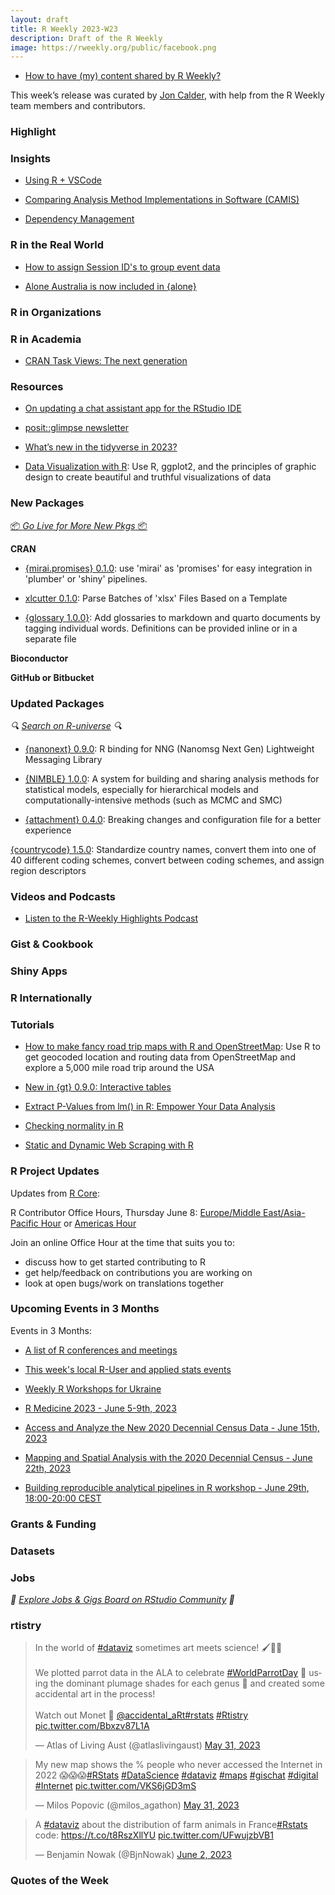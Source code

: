 ```yaml
---
layout: draft
title: R Weekly 2023-W23
description: Draft of the R Weekly
image: https://rweekly.org/public/facebook.png
---
```


+ [How to have (my) content shared by R Weekly?](https://github.com/rweekly/rweekly.org#how-to-have-my-content-shared-by-r-weekly)

This week’s release was curated by [Jon Calder](https://twitter.com/jonmcalder), with help from the R Weekly team members and contributors.

###  Highlight



### Insights

+ [Using R + VSCode](https://rolkra.github.io/R-VSCode/)

+ [Comparing Analysis Method Implementations in Software (CAMIS)](https://www.r-consortium.org/blog/2023/05/31/comparing-analysis-method-implementations-in-software-camis)

+ [Dependency Management](https://www.matthewrkaye.com/posts/series/doing-data-science/2023-05-27-renv-dependency-management/renv-dependency-management.html)

### R in the Real World

+ [How to assign Session ID's to group event data](https://lukas-r.blog/posts/2023-06-03-searching-for-user-sessions/)

+ [Alone Australia is now included in {alone}](http://gradientdescending.com/alone-australia-is-now-included-in-alone/)

###  R in Organizations



###  R in Academia

+ [CRAN Task Views: The next generation](https://www.zeileis.org/news/ctv/)

###  Resources

+ [On updating a chat assistant app for the RStudio IDE](https://samuelenrique.com/posts/2023-06-02-updating-gptstudio/)

+ [posit::glimpse newsletter](https://posit.co/blog/posit-glimpse-newsletter-06/)

+ [What’s new in the tidyverse in 2023?](https://mine.quarto.pub/tidyverse-2023/)

+ [Data Visualization with R](https://datavizs23.classes.andrewheiss.com/): Use R, ggplot2, and the principles of graphic design to create beautiful and truthful visualizations of data

###  New Packages

<p class="added-hostname"><a href="https://rweekly.org/live" target="_blank" class="externalLink">📦 <i>Go Live for More New Pkgs</i> 📦</a></p>


**CRAN**

+ [{mirai.promises} 0.1.0](https://cran.r-project.org/package=mirai.promises): use 'mirai' as 'promises' for easy integration in 'plumber' or 'shiny' pipelines.

+ [xlcutter 0.1.0](https://hugogruson.fr/posts/xlcutter-0-1-0/): Parse Batches of 'xlsx' Files Based on a Template

+ [{glossary 1.0.0}](https://debruine.github.io/glossary/): Add glossaries to markdown and quarto documents by tagging individual words. Definitions can be provided inline or in a separate file

**Bioconductor**



**GitHub or Bitbucket**



### Updated Packages

<i>🔍 [Search on R-universe](https://r-universe.dev/search/) 🔍</i>

+ [{nanonext} 0.9.0](https://cran.r-project.org/package=nanonext): R binding for NNG (Nanomsg Next Gen) Lightweight Messaging Library

+ [{NIMBLE} 1.0.0](https://r-nimble.org/version-1-0-0-of-nimble-released-providing-automatic-differentiation-laplace-approximation-and-hmc-sampling): A system for building and sharing analysis methods for statistical models, especially for hierarchical models and computationally-intensive methods (such as MCMC and SMC)

+ [{attachment} 0.4.0](https://rtask.thinkr.fr/attachment-v0-4-0-breaking-changes-and-configuration-file-for-a-better-experience/): Breaking changes and configuration file for a better experience

[{countrycode} 1.5.0](https://vincentarelbundock.github.io/countrycode/): Standardize country names, convert them into one of 40 different coding schemes, convert between coding schemes, and assign region descriptors

###  Videos and Podcasts

* [Listen to the R-Weekly Highlights Podcast](https://rweekly.fireside.fm/)


### Gist & Cookbook



### Shiny Apps



### R Internationally



###  Tutorials

+ [How to make fancy road trip maps with R and OpenStreetMap](https://www.andrewheiss.com/blog/2023/06/01/geocoding-routing-openstreetmap-r/): Use R to get geocoded location and routing data from OpenStreetMap and explore a 5,000 mile road trip around the USA

+ [New in {gt} 0.9.0: Interactive tables](https://posit.co/blog/new-in-gt-0-9-0-interactive-tables/)

+ [Extract P-Values from lm() in R: Empower Your Data Analysis](https://www.marsja.se/extract-p-values-from-lm-in-r/)

+ [Checking normality in R](https://www.codingthepast.com/2023/06/01/Normal-Distribution.html)

+ [Static and Dynamic Web Scraping with R](https://tim-tiefenbach.de/post/2023-web-scraping/)

<!--<div class="post-more-begin></div><div class="post-more-end"></div>-->

###  R Project Updates

Updates from [R Core](http://developer.r-project.org/blosxom.cgi/R-devel/NEWS):

R Contributor Office Hours, Thursday June 8: [Europe/Middle East/Asia-Pacific Hour](https://www.meetup.com/r-contributors/events/cjsfftyfcjblb/) or [Americas Hour](https://www.meetup.com/r-contributors/events/sjsfftyfcjblb/)

Join an online Office Hour at the time that suits you to:
 - discuss how to get started contributing to R
 - get help/feedback on contributions you are working on
 - look at open bugs/work on translations together

###  Upcoming Events in 3 Months

Events in 3 Months:

+ [A list of R conferences and meetings](https://jumpingrivers.github.io/meetingsR/events.html)

+ [This week's local R-User and applied stats events](https://community.rstudio.com/c/irl)

+ [Weekly R Workshops for Ukraine](https://sites.google.com/view/dariia-mykhailyshyna/main/r-workshops-for-ukraine)

+ [R Medicine 2023 - June 5-9th, 2023](https://events.linuxfoundation.org/r-medicine/)

+ [Access and Analyze the New 2020 Decennial Census Data - June 15th, 2023](https://www.eventbrite.com/e/access-and-analyze-the-new-2020-decennial-census-data-tickets-632022023887)

+ [Mapping and Spatial Analysis with the 2020 Decennial Census - June 22th, 2023](https://www.eventbrite.com/e/mapping-and-spatial-analysis-with-the-2020-decennial-census-tickets-641300375687)

+ [Building reproducible analytical pipelines in R workshop - June 29th, 18:00-20:00 CEST](https://r-posts.com/building-reproducible-analytical-pipelines-in-r-workshop/)

### Grants & Funding


### Datasets


### Jobs

<i>💼 [Explore Jobs & Gigs Board on RStudio Community](https://community.rstudio.com/c/jobs/) 💼</i>

###  rtistry

<blockquote class="twitter-tweet"><p lang="en" dir="ltr">In the world of <a href="https://twitter.com/hashtag/dataviz?src=hash&amp;ref_src=twsrc%5Etfw">#dataviz</a> sometimes art meets science! 🖌👩‍🔬<br><br>We plotted parrot data in the ALA to celebrate <a href="https://twitter.com/hashtag/WorldParrotDay?src=hash&amp;ref_src=twsrc%5Etfw">#WorldParrotDay</a> 🦜 using the dominant plumage shades for each genus 🌈 and created some accidental art in the process! <br><br>Watch out Monet ‍🎨 <a href="https://twitter.com/accidental_art?ref_src=twsrc%5Etfw">@accidental_aRt</a><a href="https://twitter.com/hashtag/rstats?src=hash&amp;ref_src=twsrc%5Etfw">#rstats</a> <a href="https://twitter.com/hashtag/Rtistry?src=hash&amp;ref_src=twsrc%5Etfw">#Rtistry</a> <a href="https://t.co/Bbxzv87L1A">pic.twitter.com/Bbxzv87L1A</a></p>&mdash; Atlas of Living Aust (@atlaslivingaust) <a href="https://twitter.com/atlaslivingaust/status/1663765028724699137?ref_src=twsrc%5Etfw">May 31, 2023</a></blockquote> <script async src="https://platform.twitter.com/widgets.js" charset="utf-8"></script>

<blockquote class="twitter-tweet"><p lang="en" dir="ltr">My new map shows the % people who never accessed the Internet in 2022 😱😱😱<a href="https://twitter.com/hashtag/RStats?src=hash&amp;ref_src=twsrc%5Etfw">#RStats</a> <a href="https://twitter.com/hashtag/DataScience?src=hash&amp;ref_src=twsrc%5Etfw">#DataScience</a> <a href="https://twitter.com/hashtag/dataviz?src=hash&amp;ref_src=twsrc%5Etfw">#dataviz</a> <a href="https://twitter.com/hashtag/maps?src=hash&amp;ref_src=twsrc%5Etfw">#maps</a> <a href="https://twitter.com/hashtag/gischat?src=hash&amp;ref_src=twsrc%5Etfw">#gischat</a> <a href="https://twitter.com/hashtag/digital?src=hash&amp;ref_src=twsrc%5Etfw">#digital</a> <a href="https://twitter.com/hashtag/Internet?src=hash&amp;ref_src=twsrc%5Etfw">#Internet</a> <a href="https://t.co/VKS6jGD3mS">pic.twitter.com/VKS6jGD3mS</a></p>&mdash; Milos Popovic (@milos_agathon) <a href="https://twitter.com/milos_agathon/status/1663789852544958464?ref_src=twsrc%5Etfw">May 31, 2023</a></blockquote> <script async src="https://platform.twitter.com/widgets.js" charset="utf-8"></script>

<blockquote class="twitter-tweet"><p lang="en" dir="ltr">A <a href="https://twitter.com/hashtag/dataviz?src=hash&amp;ref_src=twsrc%5Etfw">#dataviz</a> about the distribution of farm animals in France<a href="https://twitter.com/hashtag/Rstats?src=hash&amp;ref_src=twsrc%5Etfw">#Rstats</a> code: <a href="https://t.co/t8RszXllYU">https://t.co/t8RszXllYU</a> <a href="https://t.co/UFwujzbVB1">pic.twitter.com/UFwujzbVB1</a></p>&mdash; Benjamin Nowak (@BjnNowak) <a href="https://twitter.com/BjnNowak/status/1664640149106376705?ref_src=twsrc%5Etfw">June 2, 2023</a></blockquote> <script async src="https://platform.twitter.com/widgets.js" charset="utf-8"></script>

###  Quotes of the Week
